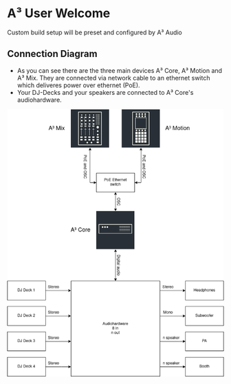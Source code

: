 # A³ User Welcome
Custom build setup will be preset and configured by A³ Audio

## Connection Diagram

- As you can see there are the three main devices A³ Core, A³ Motion and A³ Mix. They are connected via network cable to an ethernet switch which deliveres power over ethernet (PoE).
- Your DJ-Decks and your speakers are connected to A³ Core's audiohardware.

![Connection Diagram](pics_user/a3_systen_symbol_signalflow.png)